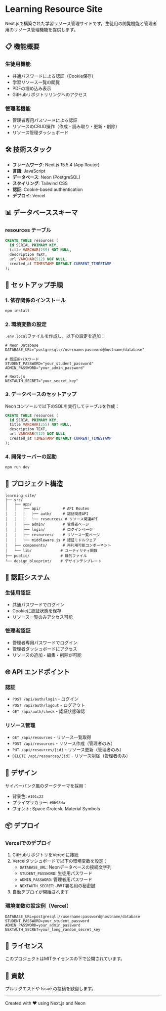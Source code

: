 # Learning Resource Site

Next.jsで構築された学習リソース管理サイトです。生徒用の閲覧機能と管理者用のリソース管理機能を提供します。

## 📋 機能概要

### 生徒用機能
- 共通パスワードによる認証（Cookie保存）
- 学習リソース一覧の閲覧
- PDFの埋め込み表示
- GitHubリポジトリリンクへのアクセス

### 管理者機能
- 管理者専用パスワードによる認証
- リソースのCRUD操作（作成・読み取り・更新・削除）
- リソース管理ダッシュボード

## 🛠 技術スタック

- **フレームワーク**: Next.js 15.5.4 (App Router)
- **言語**: JavaScript
- **データベース**: Neon (PostgreSQL)
- **スタイリング**: Tailwind CSS
- **認証**: Cookie-based authentication
- **デプロイ**: Vercel

## 📊 データベーススキーマ

### resources テーブル
```sql
CREATE TABLE resources (
  id SERIAL PRIMARY KEY,
  title VARCHAR(255) NOT NULL,
  description TEXT,
  url VARCHAR(512) NOT NULL,
  created_at TIMESTAMP DEFAULT CURRENT_TIMESTAMP
);
```

## 🚀 セットアップ手順

### 1. 依存関係のインストール
```bash
npm install
```

### 2. 環境変数の設定
`.env.local`ファイルを作成し、以下の設定を追加：

```env
# Neon Database
DATABASE_URL="postgresql://username:password@hostname/database"

# 認証用パスワード
STUDENT_PASSWORD="your_student_password"
ADMIN_PASSWORD="your_admin_password"

# Next.js
NEXTAUTH_SECRET="your_secret_key"
```

### 3. データベースのセットアップ
Neonコンソールで以下のSQLを実行してテーブルを作成：

```sql
CREATE TABLE resources (
  id SERIAL PRIMARY KEY,
  title VARCHAR(255) NOT NULL,
  description TEXT,
  url VARCHAR(512) NOT NULL,
  created_at TIMESTAMP DEFAULT CURRENT_TIMESTAMP
);
```

### 4. 開発サーバーの起動
```bash
npm run dev
```

## 📁 プロジェクト構造

```
learning-site/
├── src/
│   ├── app/
│   │   ├── api/          # API Routes
│   │   │   ├── auth/     # 認証関連API
│   │   │   └── resources/ # リソース関連API
│   │   ├── admin/        # 管理者ページ
│   │   ├── login/        # ログインページ
│   │   ├── resources/    # リソース一覧ページ
│   │   └── middleware.js # 認証ミドルウェア
│   ├── components/       # 再利用可能コンポーネント
│   └── lib/             # ユーティリティ関数
├── public/              # 静的ファイル
└── design_blueprint/    # デザインテンプレート
```

## 🔐 認証システム

### 生徒用認証
- 共通パスワードでログイン
- Cookieに認証状態を保存
- リソース一覧のみアクセス可能

### 管理者認証
- 管理者専用パスワードでログイン
- 管理者ダッシュボードにアクセス
- リソースの追加・編集・削除が可能

## 🌐 API エンドポイント

### 認証
- `POST /api/auth/login` - ログイン
- `POST /api/auth/logout` - ログアウト
- `GET /api/auth/check` - 認証状態確認

### リソース管理
- `GET /api/resources` - リソース一覧取得
- `POST /api/resources` - リソース作成（管理者のみ）
- `PUT /api/resources/[id]` - リソース更新（管理者のみ）
- `DELETE /api/resources/[id]` - リソース削除（管理者のみ）

## 🎨 デザイン

サイバーパンク風のダークテーマを採用：
- 背景色: `#101c22`
- プライマリカラー: `#0b95da`
- フォント: Space Grotesk, Material Symbols

## 📦 デプロイ

### Vercelでのデプロイ
1. GitHubリポジトリをVercelに接続
2. Vercelダッシュボードで以下の環境変数を設定：
   - `DATABASE_URL`: Neonデータベースの接続文字列
   - `STUDENT_PASSWORD`: 生徒用パスワード
   - `ADMIN_PASSWORD`: 管理者用パスワード
   - `NEXTAUTH_SECRET`: JWT署名用の秘密鍵
3. 自動デプロイが開始されます

### 環境変数の設定例（Vercel）
```
DATABASE_URL=postgresql://username:password@hostname/database
STUDENT_PASSWORD=your_student_password
ADMIN_PASSWORD=your_admin_password  
NEXTAUTH_SECRET=your_long_random_secret_key
```

## 📄 ライセンス

このプロジェクトはMITライセンスの下で公開されています。

## 🤝 貢献

プルリクエストや Issue の投稿を歓迎します。

---

Created with ❤️ using Next.js and Neon
